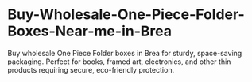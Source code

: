 # Buy-Wholesale-One-Piece-Folder-Boxes-Near-me-in-Brea
Buy wholesale One Piece Folder boxes in Brea for sturdy, space-saving packaging. Perfect for books, framed art, electronics, and other thin products requiring secure, eco-friendly protection.
